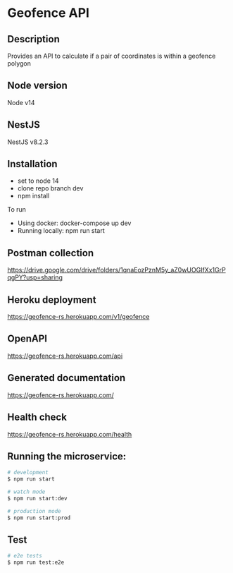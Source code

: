 # Geofence API

## Description
Provides an API to calculate if a pair of coordinates is within a geofence polygon

## Node version
Node v14

## NestJS
NestJS v8.2.3

## Installation
- set to node 14
- clone repo branch dev
- npm install

To run
- Using docker: docker-compose up dev
- Running locally: npm run start

## Postman collection
https://drive.google.com/drive/folders/1qnaEozPznM5y_aZ0wUOGIfXx1GrPqgPY?usp=sharing

## Heroku deployment
https://geofence-rs.herokuapp.com/v1/geofence

## OpenAPI
https://geofence-rs.herokuapp.com/api

## Generated documentation
https://geofence-rs.herokuapp.com/

## Health check
https://geofence-rs.herokuapp.com/health


## Running the microservice:

```bash
# development
$ npm run start

# watch mode
$ npm run start:dev

# production mode
$ npm run start:prod
```

## Test

```bash
# e2e tests
$ npm run test:e2e
```


